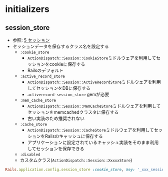 # initializers
## session_store
- 参照: [5 セッション](https://railsguides.jp/action_controller_overview.html#%E3%82%BB%E3%83%83%E3%82%B7%E3%83%A7%E3%83%B3)
- セッションデータを保存するクラス名を設定する
  - `:cookie_store`
    - `ActionDispatch::Session::CookieStore`ミドルウェアを利用してセッションをcookieに保存する
    - Railsのデフォルト
  - `:active_record_store`
    - `ActionDispatch::Session::ActiveRecordStore`ミドルウェアを利用してセッションをDBに保存する
    - `activerecord-session_store` gemが必要
  - `:mem_cache_store`
    - `ActionDispatch::Session::MemCacheStore`ミドルウェアを利用してセッションをmemcachedクラスタに保存する
    - 古い実装のため推奨されない
  - `:cache_store`
    - `ActionDispatch::Session::CacheStore`ミドルウェアを利用してセッションをRailsのキャッシュに保存する
    - アプリケーションに設定されているキャッシュ実装をそのまま利用してセッションを保存できる
  - `:disabled`
  - カスタムクラス(`ActionDispatch::Session::XxxxxStore`)
```ruby
Rails.application.config.session_store :cookie_store, key: '_xxx_session', expire_after: 1.year
```
